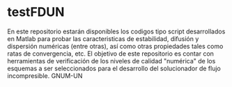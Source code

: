 # testFDUN
En este repositorio estarán disponibles los codigos tipo script desarrollados en Matlab para probar las caracteristicas de estabilidad, difusión y dispersión numéricas (entre otras), así como otras propiedades tales como ratas de convergencia, etc.
El objetivo de este repositorio es contar con herramientas de verificación de los niveles de calidad "numérica" de los esquemas a ser seleccionados para el desarrollo del solucionador de flujo incompresible.
GNUM-UN

